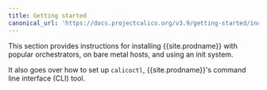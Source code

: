 ```yaml
---
title: Getting started
canonical_url: 'https://docs.projectcalico.org/v3.9/getting-started/index'
---
```


This section provides instructions for installing {{site.prodname}} with popular orchestrators, on bare metal hosts,
and using an init system.

It also goes over how to set up `calicoctl`, {{site.prodname}}'s command line interface (CLI) tool.
